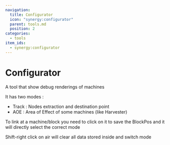 ```yaml
---
navigation:
  title: Configurator
  icon: "synergy:configurator"
  parent: tools.md
  position: 2
categories:
  - tools
item_ids:
  - synergy:configurator
---
```


# Configurator

A tool that show debug renderings of machines

It has two modes :

- Track : Nodes extraction and destination point
- AOE : Area of Effect of some machines (like Harvester)

To link at a machine/block you need to click on it to save the BlockPos and it will directly select the correct mode

Shift-right click on air will clear all data stored inside and switch mode

<ItemImage id="synergy:configurator" scale="4.0"/>

<RecipeFor id="synergy:configurator" />
